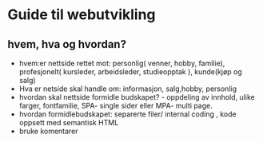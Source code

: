 # Guide til webutvikling

## hvem, hva og hvordan?

- hvem:er nettside rettet mot: personlig( venner, hobby, familie), profesjonelt(
  kursleder, arbeidsleder, studieopptak ), kunde(kjøp og salg)
- Hva er netside skal handle om: informasjon, salg,hobby, personlig
- hvordan skal nettside formidle budskapet? - oppdeling av innhold, ulike farger, fontfamilie, SPA- single sider eller MPA- multi page.
- hvordan formidlebudskapet: separerte filer/ internal coding ,
  kode oppsett med semantisk HTML
- bruke komentarer

##
